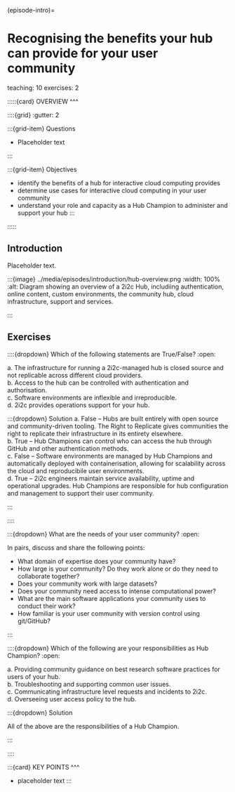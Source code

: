 (episode-intro)=
# Recognising the benefits your hub can provide for your user community 

teaching: 10
exercises: 2

:::::{card} 
OVERVIEW
^^^

::::{grid}
:gutter: 2

:::{grid-item}
Questions

- Placeholder text

:::

:::{grid-item}
Objectives

- identify the benefits of a hub for interactive cloud computing provides
- determine use cases for interactive cloud computing in your user community
- understand your role and capacity as a Hub Champion to administer and support your hub
:::

:::::

## Introduction

Placeholder text.

:::{image} ../media/episodes/introduction/hub-overview.png
:width: 100%
:alt: Diagram showing an overview of a 2i2c Hub, includiing authentication, online content, custom environments, the community hub, cloud infrastructure, support and services.

:::

## Exercises

::::{dropdown} Which of the following statements are True/False?
:open:

a. The infrastructure for running a 2i2c-managed hub is closed source and not replicable across different cloud providers.  
b. Access to the hub can be controlled with authentication and authorisation.  
c. Software environments are inflexible and irreproducible.  
d. 2i2c provides operations support for your hub.

:::{dropdown} Solution
a. False – Hubs are built entirely with open source and community-driven tooling. The Right to Replicate gives communities the right to replicate their infrastructure in its entirety elsewhere.  
b. True – Hub Champions can control who can access the hub through GitHub and other authentication methods.  
c. False – Software environments are managed by Hub Champions and automatically deployed with containerisation, allowing for scalability across the cloud and reproducibile user environments.  
d. True – 2i2c engineers maintain service availability, uptime and operational upgrades. Hub Champions are responsible for hub configuration and management to support their user community.

:::

::::

:::{dropdown} What are the needs of your user community?
:open:

In pairs, discuss and share the following points:

- What domain of expertise does your community have?
- How large is your community? Do they work alone or do they need to collaborate together?
- Does your community work with large datasets?
- Does your community need access to intense computational power?
- What are the main software applications your community uses to conduct their work? 
- How familiar is your user community with version control using git/GitHub?

:::

::::{dropdown} Which of the following are your responsibilities as Hub Champion?
:open:

a. Providing community guidance on best research software practices for users of your hub.  
b. Troubleshooting and supporting common user issues.  
c. Communicating infrastructure level requests and incidents to 2i2c.  
d. Overseeing user access policy to the hub.

:::{dropdown} Solution

All of the above are the responsibilities of a Hub Champion.

:::

::::

:::{card} 
KEY POINTS
^^^
- placeholder text
:::
